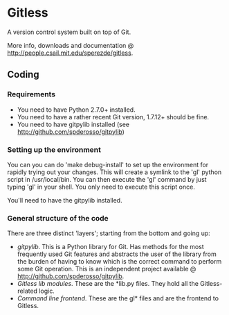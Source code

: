 Gitless
=======

A version control system built on top of Git.

More info, downloads and documentation @
<http://people.csail.mit.edu/sperezde/gitless>.


Coding
------

### Requirements

* You need to have Python 2.7.0+ installed.
* You need to have a rather recent Git version, 1.7.12+ should be fine.
* You need to have gitpylib installed (see
  <http://github.com/spderosso/gitpylib>)


### Setting up the environment

You can you can do 'make debug-install' to set up the environment for rapidly
trying out your changes. This will create a symlink to the 'gl' python script in
/usr/local/bin. You can then execute the 'gl' command by just typing 'gl' in
your shell. You only need to execute this script once.

You'll need to have the gitpylib installed.


### General structure of the code

There are three distinct 'layers'; starting
from the bottom and going up:

* *gitpylib*. This is a Python library for Git. Has methods for the most 
  frequently used Git features and abstracts the user of the library from the
  burden of having to know which is the correct command to perform some Git
  operation. This is an independent project available @
  <http://github.com/spderosso/gitpylib>.
* *Gitless lib modules*. These are the \*lib.py files. They hold all the
  Gitless-related logic.
* *Command line frontend*. These are the gl\* files and are the frontend to
  Gitless.
